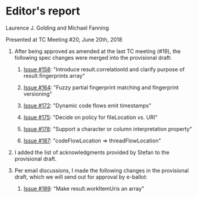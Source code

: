# Editor's report

Laurence J. Golding and Michael Fanning

Presented at TC Meeting #20, June 20th, 2018

1. After being approved as amended at the last TC meeting (#19), the following spec changes were merged into the provisional draft:

    1. [Issue #158](https://github.com/oasis-tcs/sarif-spec/issues/158): "Introduce result.correlationId and clarify purpose of result.fingerprints array"

    1. [Issue #164](https://github.com/oasis-tcs/sarif-spec/issues/164): "Fuzzy partial fingerprint matching and fingerprint versioning"

    1. [Issue #172](https://github.com/oasis-tcs/sarif-spec/issues/172): "Dynamic code flows emit timestamps"

    1. [Issue #175](https://github.com/oasis-tcs/sarif-spec/issues/175): "Decide on policy for fileLocation vs. URI"

    1. [Issue #178](https://github.com/oasis-tcs/sarif-spec/issues/178): "Support a character or column interpretation property"

    1. [Issue #187](https://github.com/oasis-tcs/sarif-spec/issues/187): "codeFlowLocation => threadFlowLocation"

1. I added the list of acknowledgments provided by Stefan to the provisional draft.

1. Per email discussions, I made the following changes in the provisional draft, which we will send out for approval by e-ballot:

    1. [Issue #189](https://github.com/oasis-tcs/sarif-spec/issues/189): "Make result.workItemUris an array"
